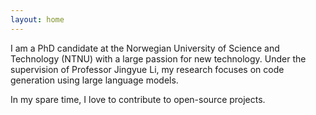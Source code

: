 ```yaml
---
layout: home
---
```


I am a PhD candidate at the Norwegian University of Science and Technology (NTNU) with a large passion for new technology.
Under the supervision of Professor Jingyue Li, my research focuses on code generation using large language models.

In my spare time, I love to contribute to open-source projects.

<script type="module">
import { Client } from "https://cdn.jsdelivr.net/npm/@gradio/client/dist/index.min.js";

async function initFlorence() {
  console.log("Florence result22");
  const preloader = document.getElementById("preloader");

  // Show preloader
  preloader.style.display = "flex";

  const img = document.getElementById("profile-pic");
  const cacheKey = "florence_results";

  // Check if cached
  let data;
  const cached = sessionStorage.getItem(cacheKey);
  if (cached) {
    console.log("Using cached detection results");
    data = JSON.parse(cached);
  } else {
    const app = await Client.connect("andstor/Florence-2");

    // Load image
    const response_0 = await fetch("/assets/images/profile_pic_gemini.jpeg");
    const exampleImage = await response_0.blob();

    const task = "Caption to Phrase Grounding";
    //const task = "Object Detection";
    // Get Florence detection
    const result = await app.predict("/process_image", { 
      image: exampleImage,
      task_prompt: task,
      text_input: "human face",
      model_id: "microsoft/Florence-2-base",
    });

    console.log(result.data);
    data = JSON.parse(result.data[0])["<CAPTION_TO_PHRASE_GROUNDING>"];
    //data = JSON.parse(result.data[0])["<OD>"];

    // Save to sessionStorage
    sessionStorage.setItem(cacheKey, JSON.stringify(data));
  }

  preloader.style.display = "none";


  function drawOverlayDivs() {
    const container = document.getElementById("overlay-container");

    // Remove old boxes
    container.querySelectorAll(".bbox").forEach(el => el.remove());

    const scaleX = img.clientWidth / img.naturalWidth;
    const scaleY = img.clientHeight / img.naturalHeight;

    data.bboxes.forEach((box, i) => {
      const [x1, y1, x2, y2] = box;
      const left = x1 * scaleX;
      const top = y1 * scaleY;
      const width = (x2 - x1) * scaleX;
      const height = (y2 - y1) * scaleY;

      // Box
      const boxDiv = document.createElement("div");
      boxDiv.classList.add("bbox");
      boxDiv.style.left = `${left}px`;
      boxDiv.style.top = `${top}px`;
      boxDiv.style.width = `${width}px`;
      boxDiv.style.height = `${height}px`;

      // Label
      const labelDiv = document.createElement("div");
      labelDiv.classList.add("bbox-label");
      labelDiv.textContent = data.labels[i];

      boxDiv.appendChild(labelDiv);
      container.appendChild(boxDiv);
    });
  }

  // Draw initially once image is loaded
  if (img.complete) {
    drawOverlayDivs();
  } else {
    img.addEventListener("load", drawOverlayDivs);
  }

  // Watch for image resizing
  const resizeObserver = new ResizeObserver(drawOverlayDivs);
  resizeObserver.observe(img);
}

initFlorence();
</script>


<style>

#overlay-container {
  position: relative;
  display: inline-block;
}

#profile-pic {
  display: block;
  max-width: 100%;
  height: auto;
}

.bbox {
  position: absolute;
  border: 2px solid #8B8DB5;
  box-sizing: border-box;
  pointer-events: none;
}

.bbox-label {
  position: absolute;
  top: -18px;
  left: 0;
  background: #8B8DB5;
  color: white;
  font-size: 12px;
  font-family: sans-serif;
  padding: 1px 4px;
  border-radius: 3px;
  white-space: nowrap;
}
/* Wave dots preloader */
.preloader {
  /* display: flex; */
  display: flex;
  justify-content: center;
  align-items: center;
  position: absolute;
  top: calc(100% - 37px);
  right: 5%;
  z-index: 20;
}


</style>



<style>
.loader svg {
  width: 80px;
  height: 80px;
}

.loader svg path{
  fill: var(--loader-color, #FF7C00);
}

.loader.margin {
  margin: 16px;
}
.loader.margin p {
  margin-top: 10px;
}
.top, .bottom {
  animation-duration: 4s; /* 4 hops × 1s each */
  animation-iteration-count: infinite;
  animation-timing-function: cubic-bezier(0.9, 0, 0.1, 1); /* fast move, slow pause */
}

/* top group */
.top {
  animation-name: top-step;
}

/* bottom group */
.bottom {
  animation-name: bottom-step;
}

@keyframes top-step {
  0%   { transform: translate(125px, 140px); }
  25%  { transform: translate(-125px, 140px); }
  50%  { transform: translate(-125px, 0); }
  75%  { transform: translate(125px, 0); }
  100% { transform: translate(125px, 140px); } /* loop back */
}

@keyframes bottom-step {
  0%   { transform: translate(-125px, -140px); }
  25%  { transform: translate(125px, -140px); }
  50%  { transform: translate(125px, 0); }
  75%  { transform: translate(-125px, 0); }
  100% { transform: translate(-125px, -140px); } /* loop back */
}
</style>

